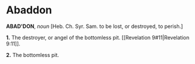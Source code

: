 # Abaddon

**ABAD'DON**, _noun_ \[Heb. Ch. Syr. Sam. to be lost, or destroyed, to perish.\]

**1.** The destroyer, or angel of the bottomless pit. [[Revelation 9#11|Revelation 9:11]].

**2.** The bottomless pit.